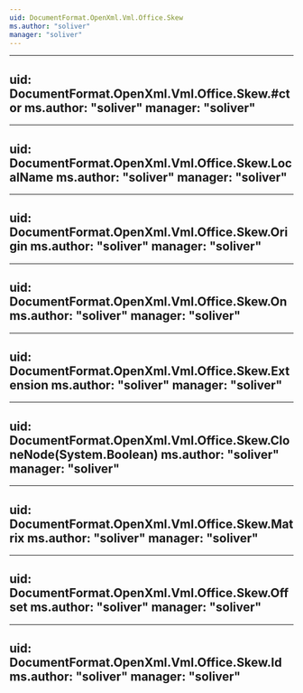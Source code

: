 ```yaml
---
uid: DocumentFormat.OpenXml.Vml.Office.Skew
ms.author: "soliver"
manager: "soliver"
---
```


---
uid: DocumentFormat.OpenXml.Vml.Office.Skew.#ctor
ms.author: "soliver"
manager: "soliver"
---

---
uid: DocumentFormat.OpenXml.Vml.Office.Skew.LocalName
ms.author: "soliver"
manager: "soliver"
---

---
uid: DocumentFormat.OpenXml.Vml.Office.Skew.Origin
ms.author: "soliver"
manager: "soliver"
---

---
uid: DocumentFormat.OpenXml.Vml.Office.Skew.On
ms.author: "soliver"
manager: "soliver"
---

---
uid: DocumentFormat.OpenXml.Vml.Office.Skew.Extension
ms.author: "soliver"
manager: "soliver"
---

---
uid: DocumentFormat.OpenXml.Vml.Office.Skew.CloneNode(System.Boolean)
ms.author: "soliver"
manager: "soliver"
---

---
uid: DocumentFormat.OpenXml.Vml.Office.Skew.Matrix
ms.author: "soliver"
manager: "soliver"
---

---
uid: DocumentFormat.OpenXml.Vml.Office.Skew.Offset
ms.author: "soliver"
manager: "soliver"
---

---
uid: DocumentFormat.OpenXml.Vml.Office.Skew.Id
ms.author: "soliver"
manager: "soliver"
---

